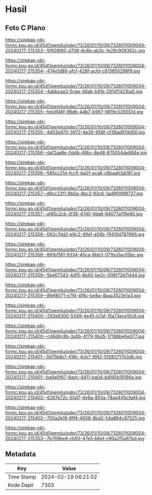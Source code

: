 # Hasil

## Foto C Plano

https://sirekap-obj-formc.kpu.go.id/45d1/pemilu/pdpr/73/26/01/10/09/7326011009004-20240217-215353--5f928f60-d706-4c6b-ab3c-1e28c908362c.jpg

https://sirekap-obj-formc.kpu.go.id/45d1/pemilu/pdpr/73/26/01/10/09/7326011009004-20240217-215354--474e1d89-afcf-428f-acfd-c613850298f9.jpg

https://sirekap-obj-formc.kpu.go.id/45d1/pemilu/pdpr/73/26/01/10/09/7326011009004-20240217-215354--4abbcaa3-5cae-48ab-b91e-291df1421ba5.jpg

https://sirekap-obj-formc.kpu.go.id/45d1/pemilu/pdpr/73/26/01/10/09/7326011009004-20240217-215355--fe0df48f-96db-44b7-b967-9819c026551d.jpg

https://sirekap-obj-formc.kpu.go.id/45d1/pemilu/pdpr/73/26/01/10/09/7326011009004-20240217-215355--4d03e970-3972-4e26-958f-cf39ad97dd56.jpg

https://sirekap-obj-formc.kpu.go.id/45d1/pemilu/pdpr/73/26/01/10/09/7326011009004-20240217-215356--daf2aa9e-0ddb-48bc-8e48-875054de684e.jpg

https://sirekap-obj-formc.kpu.go.id/45d1/pemilu/pdpr/73/26/01/10/09/7326011009004-20240217-215356--585cc21d-fcc5-4a01-aca8-c6baafcbb181.jpg

https://sirekap-obj-formc.kpu.go.id/45d1/pemilu/pdpr/73/26/01/10/09/7326011009004-20240217-215357--d9cc22f1-8b0a-4bc3-93c6-1ad9f0999727.jpg

https://sirekap-obj-formc.kpu.go.id/45d1/pemilu/pdpr/73/26/01/10/09/7326011009004-20240217-215357--af85c2cb-2f36-47d0-9da6-64077a119e90.jpg

https://sirekap-obj-formc.kpu.go.id/45d1/pemilu/pdpr/73/26/01/10/09/7326011009004-20240217-215358--092c7dd2-e9c2-49e1-a56b-19410d787666.jpg

https://sirekap-obj-formc.kpu.go.id/45d1/pemilu/pdpr/73/26/01/10/09/7326011009004-20240217-215358--891b1181-9334-45ca-8bb3-071bc0ac05bc.jpg

https://sirekap-obj-formc.kpu.go.id/45d1/pemilu/pdpr/73/26/01/10/09/7326011009004-20240217-215359--5be67343-4df5-4b40-be2c-006f72b11444.jpg

https://sirekap-obj-formc.kpu.go.id/45d1/pemilu/pdpr/73/26/01/10/09/7326011009004-20240217-215359--8fef8071-e7f4-4f8c-be8a-4baa3523e1a3.jpg

https://sirekap-obj-formc.kpu.go.id/45d1/pemilu/pdpr/73/26/01/10/09/7326011009004-20240217-215400--292e6300-5349-4e45-b7af-15a73ece10c6.jpg

https://sirekap-obj-formc.kpu.go.id/45d1/pemilu/pdpr/73/26/01/10/09/7326011009004-20240217-215400--c46d6c8b-3a5b-4179-9bd5-17168be6e077.jpg

https://sirekap-obj-formc.kpu.go.id/45d1/pemilu/pdpr/73/26/01/10/09/7326011009004-20240217-215401--3d75b8c1-418c-4cb7-9f42-51083717b3db.jpg

https://sirekap-obj-formc.kpu.go.id/45d1/pemilu/pdpr/73/26/01/10/09/7326011009004-20240217-215401--ba9a0f67-8adc-4411-ba04-b4f45b19186a.jpg

https://sirekap-obj-formc.kpu.go.id/45d1/pemilu/pdpr/73/26/01/10/09/7326011009004-20240217-215402--6267e72c-50d7-4e9a-850a-78ad445c9af4.jpg

https://sirekap-obj-formc.kpu.go.id/45d1/pemilu/pdpr/73/26/01/10/09/7326011009004-20240217-215402--700a2b19-6ff4-4608-9bd2-54a894c97025.jpg

https://sirekap-obj-formc.kpu.go.id/45d1/pemilu/pdpr/73/26/01/10/09/7326011009004-20240217-215353--7b769be8-cb93-47e5-b6ef-c90a2f5a87bd.jpg


## Metadata

| Key        | Value               |
| ---------- | ------------------- |
| Time Stamp | 2024-02-19 06:21:02 |
| Kode Dapil | 7303                |



